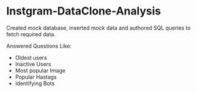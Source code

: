 # Instgram-DataClone-Analysis

Created mock database, inserted mock data and authored SQL queries to fetch required data.

Answered Questions Like:

- Oldest users
- Inactive Users
- Most popular Image
- Popular Hastags
- Identifying Bots
